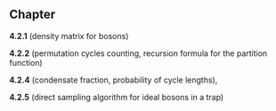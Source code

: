 ## Chapter

**4.2.1** (density matrix for bosons)

**4.2.2** (permutation cycles counting, recursion formula for the partition function)

**4.2.4** (condensate fraction, probability of cycle lengths),

**4.2.5** (direct sampling algorithm for ideal bosons in a trap)
